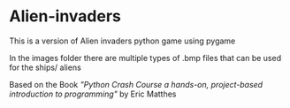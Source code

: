 # Alien-invaders
This is a version of Alien invaders python game using pygame

In the images folder there are multiple types of .bmp files that can be used for the ships/ aliens

Based on the Book _"Python Crash Course a hands-on, project-based introduction to programming"_
by Eric Matthes
